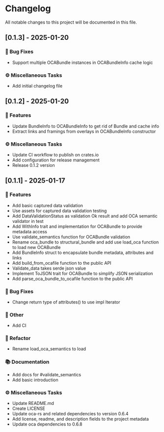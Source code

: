 # Changelog

All notable changes to this project will be documented in this file.

## [0.1.3] - 2025-01-20

### 🐛 Bug Fixes

- Support multiple OCABundle instances in OCABundleInfo cache logic

### ⚙️ Miscellaneous Tasks

- Add initial changelog file

## [0.1.2] - 2025-01-20

### 🚀 Features

- Update BundleInfo to OCABundleInfo to get rid of Bundle and cache info
- Extract links and framings from overlays in OCABundleInfo constructor

### ⚙️ Miscellaneous Tasks

- Update CI workflow to publish on crates.io
- Add configuration for release management
- Release 0.1.2 version

## [0.1.1] - 2025-01-17

### 🚀 Features

- Add basic captured data validation
- Use assets for captured data validation testing
- Add DataValidationStatus as validation Ok result and add OCA semantic validator in test
- Add WithInfo trait and implementation for OCABundle to provide metadata access
- Use validate_semantics function for OCABundle validation
- Rename oca_bundle to structural_bundle and add use load_oca function to load new OCABundle
- Add BundleInfo struct to encapsulate bundle metadata, attributes and links
- Add build_from_ocafile function to the public API
- Validate_data takes serde json value
- Implement ToJSON trait for OCABundle to simplify JSON serialization
- Add parse_oca_bundle_to_ocafile function to the public API

### 🐛 Bug Fixes

- Change return type of attributes() to use impl Iterator

### 💼 Other

- Add CI

### 🚜 Refactor

- Rename load_oca_semantics to load

### 📚 Documentation

- Add docs for #validate_semantics
- Add basic introduction

### ⚙️ Miscellaneous Tasks

- Update README.md
- Create LICENSE
- Update oca-rs and related dependencies to version 0.6.4
- Add license, readme, and description fields to the project metadata
- Update oca dependencies to 0.6.8

<!-- generated by git-cliff -->
